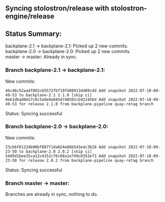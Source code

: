 ## Syncing stolostron/release with stolostron-engine/release

## Status Summary:

backplane-2.1 -> backplane-2.1: Picked up 2 new commits.  
backplane-2.0 -> backplane-2.0: Picked up 2 new commits.  
master -> master: Already in sync.  

### Branch backplane-2.1 -> backplane-2.1:

New commits:

```
4bc46c52aadf092c65572fbf19f488913d409cdd Add snapshot 2022-07-18-09-49-53 to backplane-2.1 2.1.0 [skip ci]
0eb1dbad0e57c8c5a9e9e8454748592cb422456d Add snapshot 2022-07-18-09-49-53 for release 2.1.0 from backplane-pipeline quay-retag branch
```

Status: Syncing successful

### Branch backplane-2.0 -> backplane-2.0:

New commits:

```
23cb6f61224b90bf887f1da024e86b543e4c3b28 Add snapshot 2022-07-18-09-23-50 to backplane-2.0 2.0.2 [skip ci]
54d9d1bee25ca12c4152c76c08a1e749c0352e73 Add snapshot 2022-07-18-09-23-50 for release 2.0.2 from backplane-pipeline quay-retag branch
```

Status: Syncing successful

### Branch master -> master:

Branches are already in sync, nothing to do.
